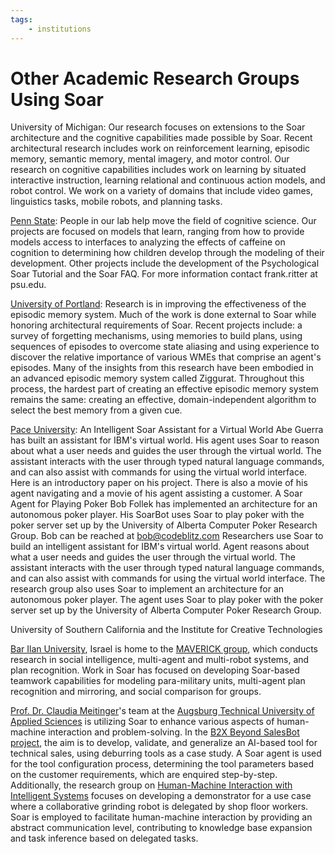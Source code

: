 ```yaml
---
tags:
    - institutions
---
```


<!-- markdown-link-check-disable-next-line -->
<!-- old URL: https://soar.eecs.umich.edu/OtherAcademicGroups -->

# Other Academic Research Groups Using Soar

University of Michigan: Our research focuses on extensions to the Soar
architecture and the cognitive capabilities made possible by Soar. Recent
architectural research includes work on reinforcement learning, episodic memory,
semantic memory, mental imagery, and motor control. Our research on cognitive
capabilities includes work on learning by situated interactive instruction,
learning relational and continuous action models, and robot control. We work on
a variety of domains that include video games, linguistics tasks, mobile robots,
and planning tasks.

[Penn State](http://acs.ist.psu.edu/): People in our lab help move the field of
cognitive science. Our projects are focused on models that learn, ranging from
how to provide models access to interfaces to analyzing the effects of caffeine
on cognition to determining how children develop through the modeling of their
development. Other projects include the development of the Psychological Soar
Tutorial and the Soar FAQ. For more information contact frank.ritter at psu.edu.

[University of Portland](https://www.up.edu/directory/Andrew-Nuxoll.html):
Research is in improving the effectiveness of the episodic memory system. Much
of the work is done external to Soar while honoring architectural requirements
of Soar. Recent projects include: a survey of forgetting mechanisms, using
memories to build plans, using sequences of episodes to overcome state aliasing
and using experience to discover the relative importance of various WMEs that
comprise an agent's episodes. Many of the insights from this research have been
embodied in an advanced episodic memory system called Ziggurat. Throughout this
process, the hardest part of creating an effective episodic memory system
remains the same: creating an effective, domain-independent algorithm to select
the best memory from a given cue.

[Pace University](http://csis.pace.edu/robotlab/projects.html): An Intelligent
Soar Assistant for a Virtual World Abe Guerra has built an assistant for IBM's
virtual world. His agent uses Soar to reason about what a user needs and guides
the user through the virtual world. The assistant interacts with the user
through typed natural language commands, and can also assist with commands for
using the virtual world interface. Here is an introductory paper on his project.
There is also a movie of his agent navigating and a movie of his agent assisting
a customer. A Soar Agent for Playing Poker Bob Follek has implemented an
architecture for an autonomous poker player. His SoarBot uses Soar to play poker
with the poker server set up by the University of Alberta Computer Poker
Research Group. Bob can be reached at
[bob@codeblitz.com](mailto:bob@codeblitz.com) Researchers use Soar to build an
intelligent assistant for IBM's virtual world. Agent reasons about what a user
needs and guides the user through the virtual world. The assistant interacts
with the user through typed natural language commands, and can also assist with
commands for using the virtual world interface. The research group also uses
Soar to implement an architecture for an autonomous poker player. The agent uses
Soar to play poker with the poker server set up by the University of Alberta
Computer Poker Research Group.

University of Southern California
and the Institute for Creative Technologies

<!-- markdown-link-check-disable-next-line -->
[Bar Ilan University](http://www.cs.biu.ac.il/~galk/), Israel is home to the
[MAVERICK group](https://u.cs.biu.ac.il/~kaminkg/maverick/), which conducts
research in social intelligence, multi-agent and multi-robot systems, and plan
recognition.  Work in Soar has focused on developing Soar-based teamwork
capabilities for modeling para-military units, multi-agent plan recognition and
mirroring, and social comparison for groups.

[Prof. Dr. Claudia Meitinger][cm]'s team at the
[Augsburg Technical University of Applied Sciences](https://tha.de) is
utilizing Soar to enhance various aspects of human-machine interaction and
problem-solving.
In the [B2X Beyond SalesBot project](https://www.tha.de/TTZ-Noerdlingen/Page44530.html),
the aim is to develop, validate, and generalize an AI-based tool for technical
sales, using deburring tools as a case study. A Soar agent is used for the tool
configuration process, determining the tool parameters based on the
customer requirements, which are enquired step-by-step.
Additionally, the research group on [Human-Machine Interaction with Intelligent Systems][hmiwis]
focuses on developing a demonstrator for a use case where a
collaborative grinding robot is delegated by shop floor workers. Soar is
employed to facilitate human-machine interaction by providing an abstract
communication level, contributing to knowledge base expansion and task
inference based on delegated tasks.

[cm]: https://www.tha.de/Elektrotechnik/Claudia-Meitinger.html
[hmiwis]: https://www.tha.de/Forschungsschwerpunkte/KI-Produktionsnetzwerk/Mensch-Maschinen-Interaktion-mit-intelligenten-Systemen.html
